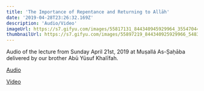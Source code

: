 ```yaml
---
title: 'The Importance of Repentance and Returning to Allāh'
date: '2019-04-28T23:26:32.169Z'
description: 'Audio/Video'
imageUrl: https://s7.gifyu.com/images/55817131_844340945929964_3554704488256241664_o.jpg_nc_cat109_nc_sid8024bb_nc_ohcrF0itWrVX1kAX_rYQ4J_nc_htscontent.fybz1-1.jpg
thumbnailUrl: https://s7.gifyu.com/images/55897219_844340925929966_5483671075092955136_o.jpg_nc_cat101_nc_sid8024bb_nc_ohc7MyClTE_lTUAX_IXktG_nc_htscontent.fybz1-1579ca43aae29bf30.jpg
---
```


Audio of the lecture from Sunday April 21st, 2019 at Muṣallá As-Ṣaḥāba delivered by our brother Abū Yūsuf Khalīfah.

[Audio](https://soundcloud.com/darassahaba/abu-yusuf-khalifah-the-importance-of-repentance-tawbah-and-returning-to-allah)

[Video](https://youtu.be/AQMEo_D7qTg)
